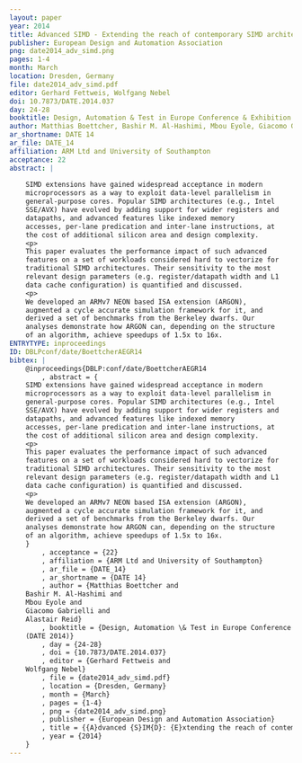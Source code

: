 ```yaml
---
layout: paper
year: 2014
title: Advanced SIMD - Extending the reach of contemporary SIMD architectures
publisher: European Design and Automation Association
png: date2014_adv_simd.png
pages: 1-4
month: March
location: Dresden, Germany
file: date2014_adv_simd.pdf
editor: Gerhard Fettweis, Wolfgang Nebel
doi: 10.7873/DATE.2014.037
day: 24-28
booktitle: Design, Automation & Test in Europe Conference & Exhibition (DATE 2014)
author: Matthias Boettcher, Bashir M. Al-Hashimi, Mbou Eyole, Giacomo Gabrielli, Alastair Reid
ar_shortname: DATE 14
ar_file: DATE_14
affiliation: ARM Ltd and University of Southampton
acceptance: 22
abstract: |
    
    SIMD extensions have gained widespread acceptance in modern
    microprocessors as a way to exploit data-level parallelism in
    general-purpose cores. Popular SIMD architectures (e.g., Intel
    SSE/AVX) have evolved by adding support for wider registers and
    datapaths, and advanced features like indexed memory
    accesses, per-lane predication and inter-lane instructions, at
    the cost of additional silicon area and design complexity.
    <p>
    This paper evaluates the performance impact of such advanced
    features on a set of workloads considered hard to vectorize for
    traditional SIMD architectures. Their sensitivity to the most
    relevant design parameters (e.g. register/datapath width and L1
    data cache configuration) is quantified and discussed.
    <p>
    We developed an ARMv7 NEON based ISA extension (ARGON),
    augmented a cycle accurate simulation framework for it, and
    derived a set of benchmarks from the Berkeley dwarfs. Our
    analyses demonstrate how ARGON can, depending on the structure
    of an algorithm, achieve speedups of 1.5x to 16x.
ENTRYTYPE: inproceedings
ID: DBLPconf/date/BoettcherAEGR14
bibtex: |
    @inproceedings{DBLP:conf/date/BoettcherAEGR14
        , abstract = {
    SIMD extensions have gained widespread acceptance in modern
    microprocessors as a way to exploit data-level parallelism in
    general-purpose cores. Popular SIMD architectures (e.g., Intel
    SSE/AVX) have evolved by adding support for wider registers and
    datapaths, and advanced features like indexed memory
    accesses, per-lane predication and inter-lane instructions, at
    the cost of additional silicon area and design complexity.
    <p>
    This paper evaluates the performance impact of such advanced
    features on a set of workloads considered hard to vectorize for
    traditional SIMD architectures. Their sensitivity to the most
    relevant design parameters (e.g. register/datapath width and L1
    data cache configuration) is quantified and discussed.
    <p>
    We developed an ARMv7 NEON based ISA extension (ARGON),
    augmented a cycle accurate simulation framework for it, and
    derived a set of benchmarks from the Berkeley dwarfs. Our
    analyses demonstrate how ARGON can, depending on the structure
    of an algorithm, achieve speedups of 1.5x to 16x.
    }
        , acceptance = {22}
        , affiliation = {ARM Ltd and University of Southampton}
        , ar_file = {DATE_14}
        , ar_shortname = {DATE 14}
        , author = {Matthias Boettcher and
    Bashir M. Al-Hashimi and
    Mbou Eyole and
    Giacomo Gabrielli and
    Alastair Reid}
        , booktitle = {Design, Automation \& Test in Europe Conference \& Exhibition
    (DATE 2014)}
        , day = {24-28}
        , doi = {10.7873/DATE.2014.037}
        , editor = {Gerhard Fettweis and
    Wolfgang Nebel}
        , file = {date2014_adv_simd.pdf}
        , location = {Dresden, Germany}
        , month = {March}
        , pages = {1-4}
        , png = {date2014_adv_simd.png}
        , publisher = {European Design and Automation Association}
        , title = {{A}dvanced {S}IM{D}: {E}xtending the reach of contemporary {S}IM{D} architectures}
        , year = {2014}
    }
---
```

